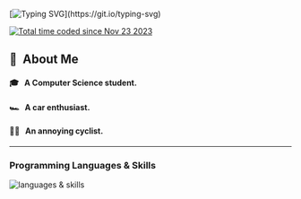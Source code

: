 [![Typing SVG](https://readme-typing-svg.demolab.com?font=Varela+Round&weight=900&size=50&pause=2500&color=330033&center=true&vCenter=true&random=false&width=1000&height=100&lines=Hey+there!+%F0%9F%91%8B%F0%9F%8F%BB+Im+Dan;Welcome+to+my+GitHub+profile!)](https://git.io/typing-svg)

<a href="https://wakatime.com/@018bfe19-bdc8-4b4b-8c9f-065b1f4f8ab2"><img src="https://wakatime.com/badge/user/018bfe19-bdc8-4b4b-8c9f-065b1f4f8ab2.svg" alt="Total time coded since Nov 23 2023" /></a>

## 📖 &nbsp;About Me 

#### 🎓 &nbsp;&nbsp;A Computer Science student.

#### 🏎️ &nbsp;&nbsp;A car enthusiast.

#### 🚴🏻 &nbsp;&nbsp;An annoying cyclist.

---

### Programming Languages & Skills
![languages & skills](https://skillicons.dev/icons?i=py,java,rust,php,html,css,js,git,mysql,tensorflow,linux,emacs,vscode)